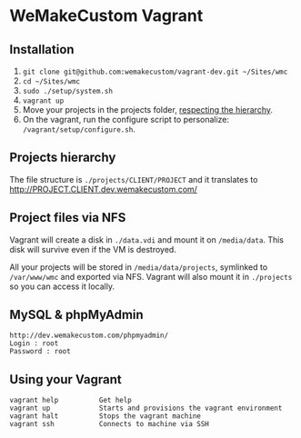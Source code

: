 WeMakeCustom Vagrant
===========================================


## Installation

 1. `git clone git@github.com:wemakecustom/vagrant-dev.git ~/Sites/wmc`
 2. `cd ~/Sites/wmc`
 3. `sudo ./setup/system.sh`
 4. `vagrant up`
 5. Move your projects in the projects folder, [respecting the hierarchy](#projects-hierarchy).
 6. On the vagrant, run the configure script to personalize: `/vagrant/setup/configure.sh`.

## Projects hierarchy

The file structure is `./projects/CLIENT/PROJECT` and it translates to http://PROJECT.CLIENT.dev.wemakecustom.com/

## Project files via NFS

Vagrant will create a disk in `./data.vdi` and mount it on `/media/data`.
This disk will survive even if the VM is destroyed.

All your projects will be stored in `/media/data/projects`, symlinked to `/var/www/wmc` and exported via NFS.
Vagrant will also mount it in `./projects` so you can access it locally.

## MySQL & phpMyAdmin
    http://dev.wemakecustom.com/phpmyadmin/
    Login : root
    Password : root

## Using your Vagrant

    vagrant help          Get help
    vagrant up            Starts and provisions the vagrant environment
    vagrant halt          Stops the vagrant machine
    vagrant ssh           Connects to machine via SSH
